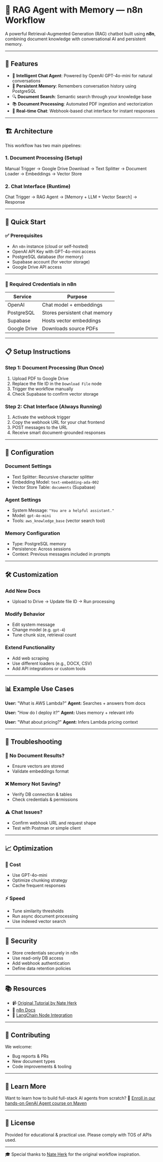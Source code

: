 # 🧠 RAG Agent with Memory — n8n Workflow

A powerful Retrieval-Augmented Generation (RAG) chatbot built using **n8n**, combining document knowledge with conversational AI and persistent memory.

---

## 🌟 Features

- 🤖 **Intelligent Chat Agent**: Powered by OpenAI GPT-4o-mini for natural conversations
- 💾 **Persistent Memory**: Remembers conversation history using PostgreSQL
- 🔍 **Document Search**: Semantic search through your knowledge base
- 📚 **Document Processing**: Automated PDF ingestion and vectorization
- 🎯 **Real-time Chat**: Webhook-based chat interface for instant responses

---

## 🏗️ Architecture

This workflow has two main pipelines:

### 1. Document Processing (Setup)
Manual Trigger → Google Drive Download → Text Splitter → Document Loader → Embeddings → Vector Store


### 2. Chat Interface (Runtime)
Chat Trigger → RAG Agent → [Memory + LLM + Vector Search] → Response


---

## 🚀 Quick Start

### ✅ Prerequisites

- An `n8n` instance (cloud or self-hosted)
- OpenAI API Key with GPT-4o-mini access
- PostgreSQL database (for memory)
- Supabase account (for vector storage)
- Google Drive API access

---

### 🔑 Required Credentials in n8n

| Service         | Purpose                          |
|-----------------|----------------------------------|
| OpenAI          | Chat model + embeddings          |
| PostgreSQL      | Stores persistent chat memory    |
| Supabase        | Hosts vector embeddings          |
| Google Drive    | Downloads source PDFs            |

---

## 📋 Setup Instructions

### Step 1: Document Processing (Run Once)
1. Upload PDF to Google Drive
2. Replace the file ID in the `Download File` node
3. Trigger the workflow manually
4. Check Supabase to confirm vector storage

### Step 2: Chat Interface (Always Running)
1. Activate the webhook trigger
2. Copy the webhook URL for your chat frontend
3. POST messages to the URL
4. Receive smart document-grounded responses

---

## 🔧 Configuration

### Document Settings
- Text Splitter: Recursive character splitter
- Embedding Model: `text-embedding-ada-002`
- Vector Store Table: `documents` (Supabase)

### Agent Settings
- System Message: `"You are a helpful assistant."`
- Model: `gpt-4o-mini`
- Tools: `aws_knowledge_base` (vector search tool)

### Memory Configuration
- Type: PostgreSQL memory
- Persistence: Across sessions
- Context: Previous messages included in prompts

---

## 🛠️ Customization

### Add New Docs
- Upload to Drive → Update file ID → Run processing

### Modify Behavior
- Edit system message
- Change model (e.g. `gpt-4`)
- Tune chunk size, retrieval count

### Extend Functionality
- Add web scraping
- Use different loaders (e.g., DOCX, CSV)
- Add API integrations or custom tools

---

## 📊 Example Use Cases

**User:** "What is AWS Lambda?"
**Agent:** Searches + answers from docs

**User:** "How do I deploy it?"
**Agent:** Uses memory + relevant info

**User:** "What about pricing?"
**Agent:** Infers Lambda pricing context

---

## 🧪 Troubleshooting

### 🛑 No Document Results?
- Ensure vectors are stored
- Validate embeddings format

### ❌ Memory Not Saving?
- Verify DB connection & tables
- Check credentials & permissions

### ⚠️ Chat Issues?
- Confirm webhook URL and request shape
- Test with Postman or simple client

---

## 📈 Optimization

### 💸 Cost
- Use GPT-4o-mini
- Optimize chunking strategy
- Cache frequent responses

### ⚡ Speed
- Tune similarity thresholds
- Run async document processing
- Use indexed vector search

---

## 🔐 Security

- Store credentials securely in n8n
- Use read-only DB access
- Add webhook authentication
- Define data retention policies

---

## 📚 Resources

- 📹 [Original Tutorial by Nate Herk](https://www.youtube.com/watch?v=nVvHy-gTg8Y)
- 📖 [n8n Docs](https://docs.n8n.io/)
- 🧠 [LangChain Node Integration](https://docs.n8n.io/integrations/langchain/)

---

## 🤝 Contributing

We welcome:
- Bug reports & PRs
- New document types
- Code improvements & tooling

---

## 📢 Learn More

Want to learn how to build full-stack AI agents from scratch?
📘 [Enroll in our hands-on GenAI Agent course on Maven](https://maven.com/boring-bot/advanced-llm?promoCode=MAVEN100)

---

## 📄 License

Provided for educational & practical use. Please comply with TOS of APIs used.

---

🎓 Special thanks to [Nate Herk](https://www.linkedin.com/in/nateherk/) for the original workflow inspiration.
